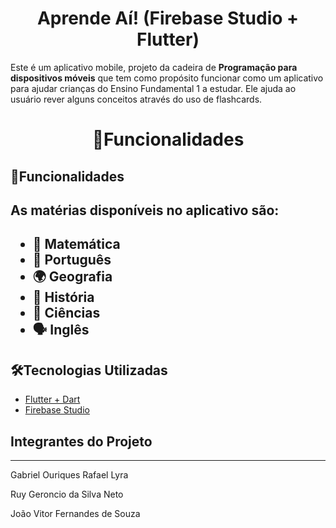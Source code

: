 # <h1 align = "center">Aprende Aí! (Firebase Studio + Flutter)</h1>

Este é um aplicativo mobile, projeto da cadeira de **Programação para dispositivos móveis** que tem como propósito funcionar como um aplicativo para ajudar crianças do Ensino Fundamental 1 a estudar. Ele ajuda ao usuário rever alguns conceitos através do uso de flashcards. 

## <h1 align = "center">🚀Funcionalidades </h1>

## 🚀Funcionalidades

<h2>As matérias disponíveis no aplicativo são: <h2>

- 📐 Matemática
- 📖 Português
- 🌍 Geografia
- 🏰 História
- 🔬 Ciências
- 🗣️ Inglês

## 🛠️Tecnologias Utilizadas

- [Flutter + Dart](https://docs.flutter.dev/)
- [Firebase Studio](https://firebase.studio/)

## Integrantes do Projeto

---

<p>Gabriel Ouriques Rafael Lyra</p>
<p>Ruy Geroncio da Silva Neto</p>
<p>João Vitor Fernandes de Souza</p>
